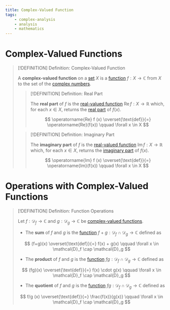 ```yaml
---
title: Complex-Valued Function
tags:
    - complex-analysis
    - analysis
    - mathematics
---
```


# Complex-Valued Functions

>[!DEFINITION] Definition: Complex-Valued Function
>
>A **complex-valued function** on a [set](../../Set%20Theory/Sets.md) $X$ is a [function](../Functions/Functions.md) $f: X \to \mathbb{C}$ from $X$ to the set of the [complex numbers](../../Algebra/Fields/The%20Complex%20Numbers/index.md).
>
>>[!DEFINITION] Definition: Real Part
>>
>>The **real part** of $f$ is the [real-valued function](../Real%20Analysis/Functions%20of%20the%20Real%20Numbers.md) $\operatorname{Re} f: X \to \mathbb{R}$ which, for each $x \in X$, returns the [real part](../../Algebra/Fields/The%20Complex%20Numbers/index.md) of $f(x)$.
>>
>>$$
>>\operatorname{Re} f (x) \overset{\text{def}}{=} \operatorname{Re}(f(x)) \qquad \forall x \in X
>>$$
>>
>
>>[!DEFINITION] Definition: Imaginary Part
>>
>>The **imaginary part** of $f$ is the [real-valued function](../Real%20Analysis/Functions%20of%20the%20Real%20Numbers.md) $\operatorname{Im} f: X \to \mathbb{R}$ which, for each $x \in X$, returns the [imaginary part](../../Algebra/Fields/The%20Complex%20Numbers/index.md) of $f(x)$.
>>
>>$$
>>\operatorname{Im} f (x) \overset{\text{def}}{=} \operatorname{Im}(f(x)) \qquad \forall x \in X
>>$$
>>
>

# Operations with Complex-Valued Functions

>[!DEFINITION] Definition: Function Operations
>
>Let $f: \mathcal{D}_f \to \mathbb{C}$ and $g: \mathcal{D}_g \to \mathbb{C}$ be [complex-valued functions](Complex-Valued%20Functions.md).
>
>- The **sum** of $f$ and $g$ is the [function](Complex-Valued%20Functions.md) $f + g: \mathcal{D}_f \cap \mathcal{D}_g \to \mathbb{C}$ defined as
>
>$$
>(f+g)(x) \overset{\text{def}}{=} f(x) + g(x) \qquad \forall x \in \mathcal{D}_f \cap \mathcal{D}_g 
>$$
>
>- The **product** of $f$ and $g$ is the [function](Complex-Valued%20Functions.md) $fg: \mathcal{D}_f \cap \mathcal{D}_g \to \mathbb{C}$ defined as
>
>$$
>(fg)(x) \overset{\text{def}}{=} f(x) \cdot g(x) \qquad \forall x \in \mathcal{D}_f \cap \mathcal{D}_g 
>$$
>
>- The **quotient** of $f$ and $g$ is the [function](Complex-Valued%20Functions.md) $fg: \mathcal{D}_f \cap \mathcal{D}_g \to \mathbb{C}$ defined as
>
>$$
>f/g (x) \overset{\text{def}}{=} \frac{f(x)}{g(x)} \qquad \forall x \in \mathcal{D}_f \cap \mathcal{D}_g 
>$$
>

